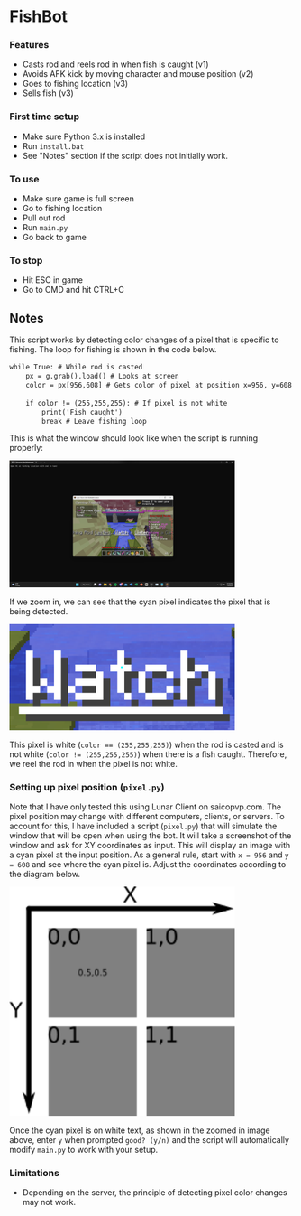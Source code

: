 # FishBot

### Features
- Casts rod and reels rod in when fish is caught (v1)
- Avoids AFK kick by moving character and mouse position (v2)
- Goes to fishing location (v3)
- Sells fish (v3)

### First time setup
- Make sure Python 3.x is installed
- Run `install.bat`
- See "Notes" section if the script does not initially work.

### To use
- Make sure game is full screen
- Go to fishing location
- Pull out rod
- Run `main.py`
- Go back to game

### To stop
- Hit ESC in game
- Go to CMD and hit CTRL+C

## Notes
This script works by detecting color changes of a pixel that is specific to fishing. The loop for fishing is shown in the code below.
```
while True: # While rod is casted
    px = g.grab().load() # Looks at screen
    color = px[956,608] # Gets color of pixel at position x=956, y=608

    if color != (255,255,255): # If pixel is not white
        print('Fish caught')
        break # Leave fishing loop
```
This is what the window should look like when the script is running properly:

<img src="images/original.png" alt="original" width="400"/>

If we zoom in, we can see that the cyan pixel indicates the pixel that is being detected. 

<img src="images/pixel.png" alt="pixel" width="400"/>

This pixel is white (`color == (255,255,255)`) when the rod is casted and is not white (`color != (255,255,255)`) when there is a fish caught. Therefore, we reel the rod in when the pixel is not white.

### Setting up pixel position (`pixel.py`)
Note that I have only tested this using Lunar Client on saicopvp.com. The pixel position may change with different computers, clients, or servers. To account for this, I have included a script (`pixel.py`) that will simulate the window that will be open when using the bot. It will take a screenshot of the window and ask for XY coordinates as input. This will display an image with a cyan pixel at the input position. As a general rule, start with `x = 956` and `y = 608` and see where the cyan pixel is. Adjust the coordinates according to the diagram below.

<img src="images/coords.png" alt="coords" width="400"/>

Once the cyan pixel is on white text, as shown in the zoomed in image above, enter `y` when prompted `good? (y/n)` and the script will automatically modify `main.py` to work with your setup.

### Limitations
- Depending on the server, the principle of detecting pixel color changes may not work. 

